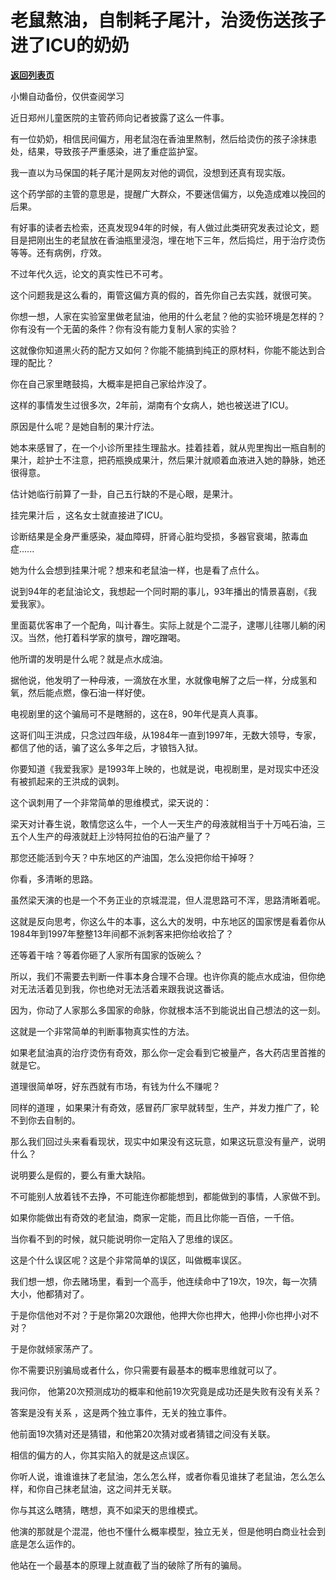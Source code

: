 # 老鼠熬油，自制耗子尾汁，治烫伤送孩子进了ICU的奶奶

[**返回列表页**](/gzh/记忆承载3)

小懒自动备份，仅供查阅学习

近日郑州儿童医院的主管药师向记者披露了这么一件事。  

  

有一位奶奶，相信民间偏方，用老鼠泡在香油里熬制，然后给烫伤的孩子涂抹患处，结果，导致孩子严重感染，进了重症监护室。

  

我一直以为马保国的耗子尾汁是网友对他的调侃，没想到还真有现实版。

  

这个药学部的主管的意思是，提醒广大群众，不要迷信偏方，以免造成难以挽回的后果。  

  

有好事的读者去检索，还真发现94年的时候，有人做过此类研究发表过论文，题目是把刚出生的老鼠放在香油瓶里浸泡，埋在地下三年，然后捣烂，用于治疗烫伤等等。还有病例，疗效。  

  

不过年代久远，论文的真实性已不可考。

  

这个问题我是这么看的，甭管这偏方真的假的，首先你自己去实践，就很可笑。  

  

你想一想，人家在实验室里做老鼠油，他用的什么老鼠？他的实验环境是怎样的？你有没有一个无菌的条件？你有没有能力复制人家的实验？

  

这就像你知道黑火药的配方又如何？你能不能搞到纯正的原材料，你能不能达到合理的配比？  

  

你在自己家里瞎鼓捣，大概率是把自己家给炸没了。

  

这样的事情发生过很多次，2年前，湖南有个女病人，她也被送进了ICU。  

  

原因是什么呢？是她自制的果汁疗法。

  

她本来感冒了，在一个小诊所里挂生理盐水。挂着挂着，就从兜里掏出一瓶自制的果汁，趁护士不注意，把药瓶换成果汁，然后果汁就顺着血液进入她的静脉，她还很得意。  

  

估计她临行前算了一卦，自己五行缺的不是心眼，是果汁。

  

挂完果汁后 ，这名女士就直接进了ICU。

  

诊断结果是全身严重感染，凝血障碍，肝肾心脏均受损，多器官衰竭，脓毒血症......

  

她为什么会想到挂果汁呢？想来和老鼠油一样，也是看了点什么。  

  

说到94年的老鼠油论文，我想起一个同时期的事儿，93年播出的情景喜剧，《我爱我家》。  

  

里面葛优客串了一个配角，叫计春生。实际上就是个二混子，逮哪儿往哪儿躺的闲汉。当然，他打着科学家的旗号，蹭吃蹭喝。

  

他所谓的发明是什么呢？就是点水成油。

  

据他说，他发明了一种母液，一滴放在水里，水就像电解了之后一样，分成氢和氧，然后能点燃，像石油一样好使。

  

电视剧里的这个骗局可不是瞎掰的，这在8，90年代是真人真事。

  

这哥们叫王洪成，只念过四年级，从1984年一直到1997年，无数大领导，专家，都信了他的话，骗了这么多年之后，才锒铛入狱。

  

你要知道《我爱我家》是1993年上映的，也就是说，电视剧里，是对现实中还没有被抓起来的王洪成的讽刺。

  

这个讽刺用了一个非常简单的思维模式，梁天说的：

  

梁天对计春生说，敢情您这么牛，一个人一天生产的母液就相当于十万吨石油，三五个人生产的母液就赶上沙特阿拉伯的石油产量了？

  

那您还能活到今天？中东地区的产油国，怎么没把你给干掉呀？

  

你看，多清晰的思路。

  

虽然梁天演的也是一个不务正业的京城混混，但人混思路可不浑，思路清晰着呢。

  

这就是反向思考，你这么牛的本事，这么大的发明，中东地区的国家愣是看着你从1984年到1997年整整13年间都不派刺客来把你给收拾了？

  

还等着干啥？等着你砸了人家所有国家的饭碗么？

  

所以，我们不需要去判断一件事本身合理不合理。也许你真的能点水成油，但你绝对无法活着见到我，你也绝对无法活着来跟我说这番话。

  

因为，你动了人家那么多国家的命脉，你就根本活不到能说出自己想法的这一刻。

  

这就是一个非常简单的判断事物真实性的方法。  

  

如果老鼠油真的治疗烫伤有奇效，那么你一定会看到它被量产，各大药店里首推的就是它。  

  

道理很简单呀，好东西就有市场，有钱为什么不赚呢？  

  

同样的道理 ，如果果汁有奇效，感冒药厂家早就转型，生产，并发力推广了，轮不到你去自制的。  

  

那么我们回过头来看看现状，现实中如果没有这玩意，如果这玩意没有量产，说明什么？

  

说明要么是假的，要么有重大缺陷。  

  

不可能别人放着钱不去挣，不可能连你都能想到，都能做到的事情，人家做不到。  

  

如果你能做出有奇效的老鼠油，商家一定能，而且比你能一百倍，一千倍。

  

当你看不到的时候，就只能说明你一定陷入了思维的误区。  

  

这是个什么误区呢？这是个非常简单的误区，叫做概率误区。  

  

我们想一想，你去赌场里，看到一个高手，他连续命中了19次，19次，每一次猜大小，他都猜对了。  

  

于是你信他对不对？于是你第20次跟他，他押大你也押大，他押小你也押小对不对？

  

于是你就倾家荡产了。  

  

你不需要识别骗局或者什么，你只需要有最基本的概率思维就可以了。

  

我问你， 他第20次预测成功的概率和他前19次究竟是成功还是失败有没有关系？

  

答案是没有关系 ，这是两个独立事件，无关的独立事件。

  

他前面19次猜对还是猜错，和他第20次猜对或者猜错之间没有关联。  

  

相信的偏方的人，你其实陷入的就是这点误区。  

  

你听人说，谁谁谁抹了老鼠油，怎么怎么样，或者你看见谁抹了老鼠油，怎么怎么样，和你自己抹老鼠油，这之间并无关联。  

  

你与其这么瞎猜，瞎想，真不如梁天的思维模式。  

  

他演的那就是个混混，他也不懂什么概率模型，独立无关，但是他明白商业社会到底是怎么运作的。  

  

他站在一个最基本的原理上就直截了当的破除了所有的骗局。

